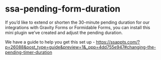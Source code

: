 # ssa-pending-form-duration
If you’d like to extend or shorten the 30-minute pending duration for our integrations with Gravity Forms or Formidable Forms, 
you can install this mini plugin we’ve created and adjust the pending duration. 

We have a guide to help you get this set up - https://ssappts.com/?p=26088&post_type=guide&preview=1&_ppp=4dd755e947#changing-the-pending-timer-duration
